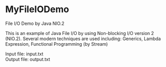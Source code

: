 # MyFileIODemo
File I/O Demo by Java NIO.2

This is an example of Java File I/O by using Non-blocking I/O version 2 (NIO.2).
Several modern techniques are used including:
Generics, Lambda Expression, Functional Programming (by Stream)

Input file: input.txt  
Output file: output.txt
